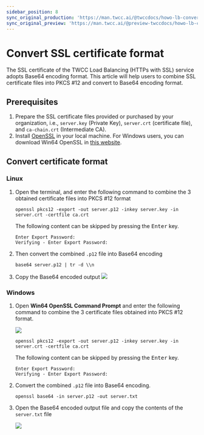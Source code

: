 ```yaml
---
sidebar_position: 8
sync_original_production: 'https://man.twcc.ai/@twccdocs/howo-lb-convert-cert-en' 
sync_original_preview: 'https://man.twcc.ai/@preview-twccdocs/howo-lb-convert-cert-en' 
---
```


# Convert SSL certificate format

The SSL certificate of the TWCC Load Balancing (HTTPs with SSL) service adopts Base64 encoding format. This article will help users to combine SSL certificate files into PKCS #12 and convert to Base64 encoding format.

## Prerequisites

1. Prepare the SSL certificate files provided or purchased by your organization, i.e., `server.key` (Private Key), `server.crt` (certificate file), and `ca-chain.crt` (Intermediate CA).
2. Install [OpenSSL](https://www.openssl.org/) in your local machine. For Windows users, you can download Win64 OpenSSL in [this website](https://slproweb.com/products/Win32OpenSSL.html).

## Convert certificate format

### Linux

1. Open the terminal, and enter the following command to combine the 3 obtained certificate files into PKCS #12 format
    ```
    openssl pkcs12 -export -out server.p12 -inkey server.key -in server.crt -certfile ca.crt
    ```
    The following content can be skipped by pressing the <kbd>Enter</kbd> key.

    ```
    Enter Export Password:
    Verifying - Enter Export Password:
    ```
    
2. Then convert the combined `.p12` file into Base64 encoding
    ```
    base64 server.p12 | tr -d \\n 
    ```
3. Copy the Base64 encoded output
![](https://cos.twcc.ai/SYS-MANUAL/uploads/upload_d2645cf8c4d128ffb9a4b5938adf56ef.png)


### Windows
1. Open **Win64 OpenSSL Command Prompt** and enter the following command to combine the 3 certificate files obtained into PKCS #12 format.

    ![](https://cos.twcc.ai/SYS-MANUAL/uploads/upload_8b10eb699cd14e6c0a54080d74b428d4.png)

    ```
    openssl pkcs12 -export -out server.p12 -inkey server.key -in server.crt -certfile ca.crt
    ```
    The following content can be skipped by pressing the <kbd>Enter</kbd> key.

    ```
    Enter Export Password:
    Verifying - Enter Export Password:
    ```

    
2. Convert the combined `.p12` file into Base64 encoding.
    ```
    openssl base64 -in server.p12 -out server.txt
    ```
  
3. Open the Base64 encoded output file and copy the contents of the `server.txt` file
    
    ![](https://cos.twcc.ai/SYS-MANUAL/uploads/upload_63a0eeb1b5ca73dcda4a085afd55581d.png)